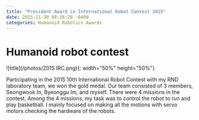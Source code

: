 ```yaml
---
title: "President Award in International Robot Contest 2015"
date: 2015-11-30 08:26:28 -0400
categories: Humanoid Robotics Awards
---
```

# Humanoid robot contest
![title](/photos/2015 IRC.png){: width="50%" height="50%"}

Participating in the 2015 10th International Robot Contest with my RND laboratory team, we won the gold medal.
Our team consisted of 3 members, Seongwook In, Byeonggu Im, and myself.
There were 4 missions in the contest. Among the 4 missions, my task was to control the robot to run and play basketball. I mainly focused on making all the motions with servo motors checking the hardware of the robots.
